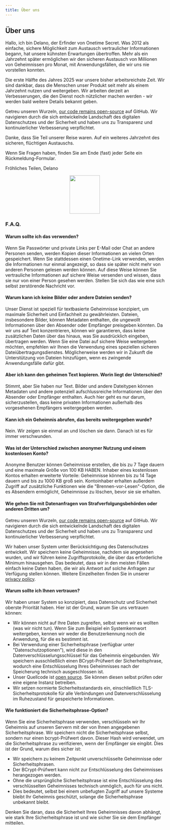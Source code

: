 ```yaml
---
title: Über uns
---
```


<article class="prose dark:prose-invert md:prose-lg lg:prose-xl">
  <h2>
    Über uns
  </h2>

  <p>
    Hallo, ich bin Delano, der Erfinder von Onetime Secret. Was 2012 als einfache, sichere Möglichkeit zum Austausch vertraulicher Informationen begann, hat unsere kühnsten Erwartungen übertroffen. Mehr als ein Jahrzehnt später ermöglichen wir den sicheren Austausch von Millionen von Geheimnissen pro Monat, mit Anwendungsfällen, die wir uns nie vorstellen konnten.
  </p>

  <p>
    Die erste Hälfte des Jahres 2025 war unsere bisher arbeitsreichste Zeit. Wir sind dankbar, dass die Menschen unser Produkt seit mehr als einem Jahrzehnt nutzen und weitergeben. Wir arbeiten derzeit an Verbesserungen, die den Dienst noch nützlicher machen werden - wir werden bald weitere Details bekannt geben.
  </p>

  <p>
    Getreu unseren Wurzeln, <a href="https://github.com/onetimesecret/onetimesecret">our code remains open-source</a> auf GitHub. Wir navigieren durch die sich entwickelnde Landschaft des digitalen Datenschutzes und der Sicherheit und haben uns zu Transparenz und kontinuierlicher Verbesserung verpflichtet.
  </p>

  <p>
    Danke, dass Sie Teil unserer Reise waren. Auf ein weiteres Jahrzehnt des sicheren, flüchtigen Austauschs.
  </p>

  <p>
    Wenn Sie Fragen haben, finden Sie am Ende (fast) jeder Seite ein Rückmeldung-Formular.
  </p>

  <p>
    Fröhliches Teilen,
Delano
  </p>

  <p style="margin-left: 40%; margin-right: 40%">
    <a
      href="https://delanotes.com/"
      title="Delano Mandelbaum"><img
        src="/etc/img/delano-g.png"
        width="95"
        height="120"
        border="0"
      /></a>
  </p>

  <h3>F.A.Q.</h3>

  <h4>Warum sollte ich das verwenden?</h4>
  <p>
    Wenn Sie Passwörter und private Links per E-Mail oder Chat an andere Personen senden, werden Kopien dieser Informationen an vielen Orten gespeichert. Wenn Sie stattdessen einen Onetime-Link verwenden, werden die Informationen nur einmal angezeigt, so dass sie später nicht mehr von anderen Personen gelesen werden können. Auf diese Weise können Sie vertrauliche Informationen auf sichere Weise versenden und wissen, dass sie nur von einer Person gesehen werden. Stellen Sie sich das wie eine sich selbst zerstörende Nachricht vor.
  </p>

  <h4>Warum kann ich keine Bilder oder andere Dateien senden?</h4>
  <p>
    Unser Dienst ist speziell für textbasierte Geheimnisse konzipiert, um maximale Sicherheit und Einfachheit zu gewährleisten. Dateien, insbesondere Bilder, können Metadaten enthalten, die ungewollt Informationen über den Absender oder Empfänger preisgeben könnten. Da wir uns auf Text konzentrieren, können wir garantieren, dass keine zusätzlichen Daten über das hinaus, was Sie ausdrücklich eingeben, übertragen werden. Wenn Sie eine Datei auf sichere Weise weitergeben möchten, empfehlen wir Ihnen die Verwendung eines speziellen sicheren Dateiübertragungsdienstes. Möglicherweise werden wir in Zukunft die Unterstützung von Dateien hinzufügen, wenn es zwingende Anwendungsfälle dafür gibt.
  </p>

  <h4>Aber ich kann den geheimen Text kopieren. Worin liegt der Unterschied?</h4>
  <p>
    Stimmt, aber Sie haben nur Text. Bilder und andere Dateitypen können Metadaten und andere potenziell aufschlussreiche Informationen über den Absender oder Empfänger enthalten. Auch hier geht es nur darum, sicherzustellen, dass keine privaten Informationen außerhalb des vorgesehenen Empfängers weitergegeben werden.
  </p>

  <h4>Kann ich ein Geheimnis abrufen, das bereits weitergegeben wurde?</h4>
  <p>
    Nein. Wir zeigen sie einmal an und löschen sie dann. Danach ist es für immer verschwunden.
  </p>

  <h4>Was ist der Unterschied zwischen anonymer Nutzung und einem kostenlosen Konto?</h4>
  <p>
    Anonyme Benutzer können Geheimnisse erstellen, die bis zu 7 Tage dauern und eine maximale Größe von 100 KB HABEN. Inhaber eines kostenlosen Kontos erhalten erweiterte Vorteile: Geheimnisse können bis zu 14 Tage dauern und bis zu 1000 KB groß sein. Kontoinhaber erhalten außerdem Zugriff auf zusätzliche Funktionen wie die "Brennen-vor-Lesen"-Option, die es Absendern ermöglicht, Geheimnisse zu löschen, bevor sie sie erhalten.
  </p>

  <h4>Wie gehen Sie mit Datenanfragen von Strafverfolgungsbehörden oder anderen Dritten um?</h4>
  <p>
    Getreu unseren Wurzeln, <a href="https://github.com/onetimesecret/onetimesecret">our code remains open-source</a> auf GitHub. Wir navigieren durch die sich entwickelnde Landschaft des digitalen Datenschutzes und der Sicherheit und haben uns zu Transparenz und kontinuierlicher Verbesserung verpflichtet.
  </p>
  <p>
    Wir haben unser System unter Berücksichtigung des Datenschutzes entwickelt. Wir speichern keine Geheimnisse, nachdem sie angesehen wurden, und wir führen keine Zugriffsprotokolle, die über das erforderliche Minimum hinausgehen. Das bedeutet, dass wir in den meisten Fällen einfach keine Daten haben, die wir als Antwort auf solche Anfragen zur Verfügung stellen können. Weitere Einzelheiten finden Sie in unserer <a href="/privacy">privacy policy</a>.
  </p>

  <h4>Warum sollte ich Ihnen vertrauen?</h4>
  <p>
    Wir haben unser System so konzipiert, dass Datenschutz und Sicherheit oberste Priorität haben. Hier ist der Grund, warum Sie uns vertrauen können:
  </p>
  <ul>
    <li>Wir können nicht auf Ihre Daten zugreifen, selbst wenn wir es wollten (was wir nicht tun). Wenn Sie zum Beispiel ein Systemkennwort weitergeben, kennen wir weder die Benutzerkennung noch die Anwendung, für die es bestimmt ist.</li>
    <li>Bei Verwendung einer Sicherheitsphrase (verfügbar unter "Datenschutzoptionen"), wird diese in den Datenverschlüsselungsschlüssel für das Geheimnis eingebunden. Wir speichern ausschließlich einen BCrypt-Prüfwert der Sicherheitsphrase, wodurch eine Entschlüsselung Ihres Geheimnisses nach der Speicherung technisch ausgeschlossen ist.</li>
    <li>Unser Quellcode ist <a href="https://github.com/onetimesecret/onetimesecret">open source</a>. Sie können diesen selbst prüfen oder eine eigene Instanz betreiben.</li>
    <li>Wir setzen normierte Sicherheitsstandards ein, einschließlich TLS-Sicherheitsprotokolle für alle Verbindungen und Datenverschlüsselung im Ruhezustand für gespeicherte Informationen.</li>
  </ul>

  <h4>Wie funktioniert die Sicherheitsphrase-Option?</h4>
  <p>
    Wenn Sie eine Sicherheitsphrase verwenden, verschlüsseln wir Ihr Geheimnis auf unseren Servern mit der von Ihnen angegebenen Sicherheitsphrase. Wir speichern nicht die Sicherheitsphrase selbst, sondern nur einen bcrypt-Prüfwert davon. Dieser Hash wird verwendet, um die Sicherheitsphrase zu verifizieren, wenn der Empfänger sie eingibt. Dies ist der Grund, warum dies sicher ist:
  </p>
  <ul>
    <li>Wir speichern zu keinem Zeitpunkt unverschlüsselte Geheimnisse oder Sicherheitsphrasen.</li>
    <li>Der BCrypt-Prüfwert kann nicht zur Entschlüsselung des Geheimnisses herangezogen werden.</li>
    <li>Ohne die ursprüngliche Sicherheitsphrase ist eine Entschlüsselung des verschlüsselten Geheimnisses technisch unmöglich, auch für uns nicht.</li>
    <li>Dies bedeutet, selbst bei einem unbefugten Zugriff auf unsere Systeme bleibt Ihr Geheimnis geschützt, solange die Sicherheitsphrase unbekannt bleibt.</li>
  </ul>
  <p>
    Denken Sie daran, dass die Sicherheit Ihres Geheimnisses davon abhängt, wie stark Ihre Sicherheitsphrase ist und wie sicher Sie sie dem Empfänger mitteilen.
  </p>
</article>

